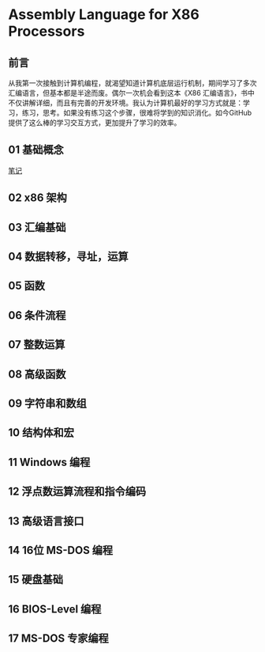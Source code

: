 # Assembly Language for X86 Processors
## 前言
从我第一次接触到计算机编程，就渴望知道计算机底层运行机制，期间学习了多次汇编语言，但基本都是半途而废。偶尔一次机会看到这本《X86 汇编语言》，书中不仅讲解详细，而且有完善的开发环境。我认为计算机最好的学习方式就是：学习，练习，思考。如果没有练习这个步骤，很难将学到的知识消化。如今GitHub提供了这么棒的学习交互方式，更加提升了学习的效率。

## 01 基础概念
[笔记](ch01/README.md)
## 02 x86 架构

## 03 汇编基础

## 04 数据转移，寻址，运算

## 05 函数

## 06 条件流程

## 07 整数运算

## 08 高级函数

## 09 字符串和数组

## 10 结构体和宏

## 11 Windows 编程

## 12 浮点数运算流程和指令编码

## 13 高级语言接口

## 14 16位 MS-DOS 编程

## 15 硬盘基础

## 16 BIOS-Level 编程

## 17 MS-DOS 专家编程